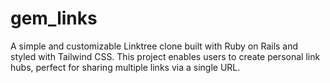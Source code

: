 # gem_links
A simple and customizable Linktree clone built with Ruby on Rails and styled with Tailwind CSS. This project enables users to create personal link hubs, perfect for sharing multiple links via a single URL.
